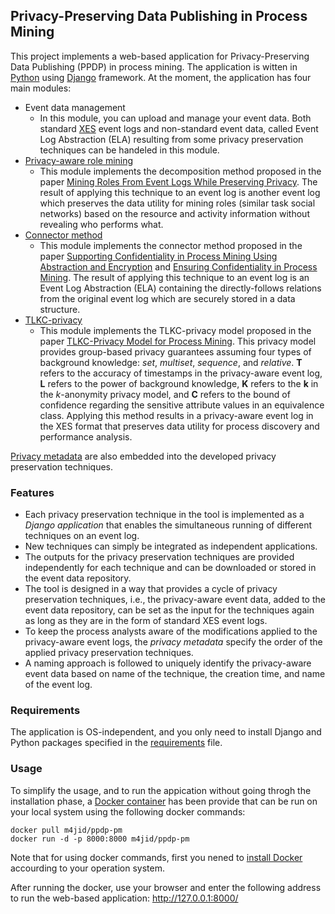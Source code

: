 ## Privacy-Preserving Data Publishing in Process Mining
This project implements a web-based application for Privacy-Preserving Data Publishing (PPDP) in process mining. The application is witten in [Python](https://www.python.org/) using [Django](https://www.djangoproject.com/) framework. 
At the moment, the application has four main modules: 
* Event data management
  - In this module, you can upload and manage your event data. Both standard [XES](http://xes-standard.org/) event logs and non-standard event data, called Event Log Abstraction (ELA) resulting from some privacy preservation techniques can be handeled in this module.
* [Privacy-aware role mining](https://github.com/m4jidRafiei/privacyAware-roleMining)
  - This module implements the decomposition method proposed in the paper [Mining Roles From Event Logs While Preserving Privacy](https://www.researchgate.net/publication/334290646_Mining_Roles_From_Event_Logs_While_Preserving_Privacy). The result of applying this technique to an event log is another event log which preserves the data utility for mining roles (similar task social networks) based on the resource and activity information without revealing who performs what.
* [Connector method](https://github.com/m4jidRafiei/privacyAware-ConnectorMethod_DFG)
  - This module implements the connector method proposed in the paper [Supporting Confidentiality in Process Mining Using Abstraction and Encryption](https://www.researchgate.net/publication/338432872_Supporting_Confidentiality_in_Process_Mining_Using_Abstraction_and_Encryption) and [Ensuring Confidentiality in Process Mining](https://www.researchgate.net/publication/330042256_Ensuring_Confidentiality_in_Process_Mining). The result of applying this technique to an event log is an Event Log Abstraction (ELA) containing the directly-follows relations from the original event log which are securely stored in a data structure.
* [TLKC-privacy](https://github.com/m4jidRafiei/TLKC-Privacy)
  - This module implements the TLKC-privacy model proposed in the paper [TLKC-Privacy Model for Process Mining](https://www.researchgate.net/publication/340261780_TLKC-Privacy_Model_for_Process_Mining). This privacy model provides group-based privacy guarantees assuming four types of background knowledge: _set_, _multiset_, _sequence_, and _relative_. __T__ refers to the accuracy of timestamps in the privacy-aware event log, __L__ refers to the power of background knowledge, __K__ refers to the __k__ in the _k_-anonymity privacy model, and __C__ refers to the bound of confidence regarding the sensitive attribute values in an equivalence class. Applying this method results in a privacy-aware event log in the XES format that preserves data utility for process discovery and performance analysis.

[Privacy metadata](https://github.com/m4jidRafiei/privacy_metadata) are also embedded into the developed privacy preservation techniques.

### Features
* Each privacy preservation technique in the tool is implemented as a _Django application_ that enables the simultaneous running of different techniques on an event log. 
* New techniques can simply be integrated as independent applications. 
* The outputs for the privacy preservation techniques are provided independently for each technique and can be downloaded or stored in the event data repository.
* The tool is designed in a way that provides a cycle of privacy preservation techniques, i.e., the privacy-aware event data, added to the event data repository, can be set as the input for the techniques again as long as they are in the form of standard XES event logs. 
* To keep the process analysts aware of the modifications applied to the privacy-aware event logs, the _privacy metadata_ specify the order of the applied privacy preservation techniques. 
* A naming approach is followed to uniquely identify the privacy-aware event data based on name of the technique, the creation time, and name of the event log.    

### Requirements
The application is OS-independent, and you only need to install Django and Python packages specified in the [requirements](https://github.com/m4jidRafiei/PPDP-PM/blob/master/requirements.txt) file.

### Usage
To simplify the usage, and to run the appication without going throgh the installation phase, a [Docker container](https://hub.docker.com/r/m4jid/ppdp-pm) has been provide that can be run on your local system using the following docker commands:

```shell
docker pull m4jid/ppdp-pm
docker run -d -p 8000:8000 m4jid/ppdp-pm
``` 
Note that for using docker commands, first you nened to [install Docker](https://docs.docker.com/get-docker/) accourding to your operation system.

After running the docker, use your browser and enter the following address to run the web-based application:
<http://127.0.0.1:8000/> 


